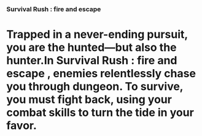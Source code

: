 ### Survival Rush : fire and escape
# Trapped in a never-ending pursuit, you are the hunted—but also the hunter.In Survival Rush : fire and escape , enemies relentlessly chase you through dungeon. To survive, you must fight back, using your combat skills to turn the tide in your favor.


